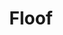 ---
title: Floof
crosslinks:
- u_imguralbumbot
- livven
- curledfeetsies
- Delightfullychubby
- aww
- cats
- catbellies
- teefies
- MildlyStartledCats
- nebelung
- MassdropBot
- jellybeantoes
- anti_gif_bot
- CatsStandingUp
- brushybrushy
- seniorkitties
- thecatdimension
- DisneyEyes
- LilGrabbies
- SupermodelCats
---